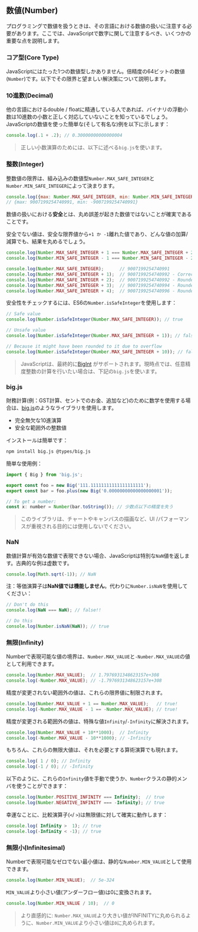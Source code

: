 ## 数値(Number)
プログラミングで数値を扱うときは、その言語における数値の扱いに注意する必要があります。ここでは、JavaScriptで数字に関して注意するべき、いくつかの重要な点を説明します。

### コア型(Core Type)
JavaScriptにはたった1つの数値型しかありません。倍精度の64ビットの数値(`Number`)です。以下でその限界と望ましい解決策について説明します。

### 10進数(Decimal)
他の言語におけるdouble / floatに精通している人であれば、バイナリの浮動小数は10進数の小数と正しく対応していないことを知っているでしょう。 JavaScriptの数値を使った簡単な(そして有名な)例を以下に示します：

```js
console.log(.1 + .2); // 0.30000000000000004
```

> 正しい小数演算のためには、以下に述べる`big.js`を使います。

### 整数(Integer)
整数値の限界は、組み込みの数値型`Number.MAX_SAFE_INTEGER`と`Number.MIN_SAFE_INTEGER`によって決まります。

```js
console.log({max: Number.MAX_SAFE_INTEGER, min: Number.MIN_SAFE_INTEGER});
// {max: 9007199254740991, min: -9007199254740991}
```

数値の扱いにおける**安全**とは、丸め誤差が起きた数値ではないことが確実であることです。

安全でない値は、安全な限界値から`+1 か -1`離れた値であり、どんな値の加算/減算でも、結果を丸めるでしょう。

```js
console.log(Number.MAX_SAFE_INTEGER + 1 === Number.MAX_SAFE_INTEGER + 2); // true!
console.log(Number.MIN_SAFE_INTEGER - 1 === Number.MIN_SAFE_INTEGER - 2); // true!

console.log(Number.MAX_SAFE_INTEGER);      // 9007199254740991
console.log(Number.MAX_SAFE_INTEGER + 1);  // 9007199254740992 - Correct
console.log(Number.MAX_SAFE_INTEGER + 2);  // 9007199254740992 - Rounded!
console.log(Number.MAX_SAFE_INTEGER + 3);  // 9007199254740994 - Rounded - correct by luck
console.log(Number.MAX_SAFE_INTEGER + 4);  // 9007199254740996 - Rounded!
```

安全性をチェックするには、ES6の`Number.isSafeInteger`を使用します：

```js
// Safe value
console.log(Number.isSafeInteger(Number.MAX_SAFE_INTEGER)); // true

// Unsafe value
console.log(Number.isSafeInteger(Number.MAX_SAFE_INTEGER + 1)); // false

// Because it might have been rounded to it due to overflow
console.log(Number.isSafeInteger(Number.MAX_SAFE_INTEGER + 10)); // false
```

> JavaScriptは、最終的に[BigInt](https://developers.google.com/web/updates/2018/05/bigint) がサポートされます。現時点では、任意精度整数の計算を行いたい場合は、下記の`big.js`を使います。

### big.js
財務計算(例：GST計算、セントでのお金、追加など)のために数学を使用する場合は、[big.js](https://github.com/MikeMcl/big.js/)のようなライブラリを使用します。
* 完全無欠な10進演算
* 安全な範囲外の整数値

インストールは簡単です：
```bash
npm install big.js @types/big.js
```

簡単な使用例：

```js
import { Big } from 'big.js';

export const foo = new Big('111.11111111111111111111');
export const bar = foo.plus(new Big('0.00000000000000000001'));

// To get a number:
const x: number = Number(bar.toString()); // 少数点以下の精度を失う
```

> このライブラリは、チャートやキャンバスの描画など、UI /パフォーマンスが重視される目的には使用しないでください。

### NaN
数値計算が有効な数値で表現できない場合、JavaScriptは特別な`NaN`値を返します。古典的な例は虚数です。

```js
console.log(Math.sqrt(-1)); // NaN
```

注：等価演算子は**NaN値では機能しません**。代わりに`Number.isNaN`を使用してください：

```js
// Don't do this
console.log(NaN === NaN); // false!!

// Do this
console.log(Number.isNaN(NaN)); // true
```

### 無限(Infinity)
Numberで表現可能な値の境界は、`Number.MAX_VALUE`と`-Number.MAX_VALUE`の値として利用できます。

```js
console.log(Number.MAX_VALUE);  // 1.7976931348623157e+308
console.log(-Number.MAX_VALUE); // -1.7976931348623157e+308
```

精度が変更されない範囲外の値は、これらの限界値に制限されます。

```js
console.log(Number.MAX_VALUE + 1 == Number.MAX_VALUE);   // true!
console.log(-Number.MAX_VALUE - 1 == -Number.MAX_VALUE); // true!
```

精度が変更される範囲外の値は、特殊な値`Infinity`/`-Infinity`に解決されます。

```js
console.log(Number.MAX_VALUE + 10**1000);  // Infinity
console.log(-Number.MAX_VALUE - 10**1000); // -Infinity
```

もちろん、これらの無限大値は、それを必要とする算術演算でも現れます。

```js
console.log( 1 / 0); // Infinity
console.log(-1 / 0); // -Infinity
```

以下のように、これらの`Infinity`値を手動で使うか、`Number`クラスの静的メンバを使うことができます：

```js
console.log(Number.POSITIVE_INFINITY === Infinity);  // true
console.log(Number.NEGATIVE_INFINITY === -Infinity); // true
```

幸運なことに、比較演算子(`<`/ `>`)は無限値に対して確実に動作します：

```js
console.log( Infinity >  1); // true
console.log(-Infinity < -1); // true
```

### 無限小(Infinitesimal)

Numberで表現可能なゼロでない最小値は、静的な`Number.MIN_VALUE`として使用できます。

```js
console.log(Number.MIN_VALUE);  // 5e-324
```

`MIN_VALUE`より小さい値(アンダーフロー値)は0に変換されます。

```js
console.log(Number.MIN_VALUE / 10);  // 0
```

> より直感的に: `Number.MAX_VALUE`より大きい値がINFINITYに丸められるように、`Number.MIN_VALUE`より小さい値は`0`に丸められます。
